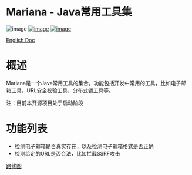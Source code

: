 # Mariana - Java常用工具集
![image](https://img.shields.io/badge/Mariana-Java%20tool%20collection-brightgreen)
[![image](https://img.shields.io/badge/Email-checker-orange)](https://tool.hsuchan.com/)
[![image](https://img.shields.io/badge/Chance%20Hsu-www.tsuiz.com-yellow)](https://www.tsuiz.com/)

[English Doc](https://github.com/lanzaichen/Mariana/blob/master/README.md)
# 概述

Mariana是一个Java常用工具的集合，功能包括开发中常用的工具，比如电子邮箱工具，URL安全校验工具，分布式锁工具等。

注：目前本开源项目处于启动阶段
# 功能列表

* 检测电子邮箱是否真实存在，以及检测电子邮箱格式是否正确
* 检测给定的URL是否合法，比如拦截SSRF攻击

[路线图](https://github.com/lanzaichen/Mariana/blob/master/ROADMAP_ZH.md)
